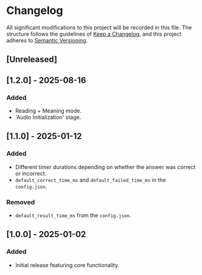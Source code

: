 # Changelog

All significant modifications to this project will be recorded in this file. The structure follows the guidelines of [Keep a Changelog](https://keepachangelog.com/en/1.1.0/), and this project adheres to [Semantic Versioning](https://semver.org/spec/v2.0.0.html).

## [Unreleased]

## [1.2.0] - 2025-08-16

### Added

- Reading + Meaning mode.
- 'Audio Initialization' stage.

## [1.1.0] - 2025-01-12

### Added

- Different timer durations depending on whether the answer was correct or incorrect.
- `default_correct_time_ms` and `default_failed_time_ms` in the `config.json`.

### Removed

- `default_result_time_ms` from the `config.json`.

## [1.0.0] - 2025-01-02

### Added

- Initial release featuring core functionality.
